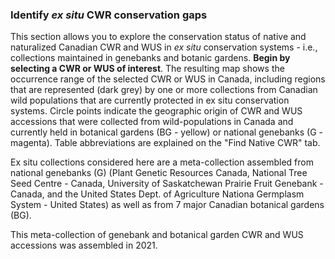 ### Identify *ex situ* CWR conservation gaps

This section allows you to explore the conservation status of native and naturalized Canadian CWR and WUS in <i> ex situ </i> conservation systems - i.e., collections maintained in genebanks and botanic gardens. **Begin by selecting a CWR or WUS of interest**. The resulting map shows the occurrence range of the selected CWR or WUS in Canada, including regions that are represented (dark grey) by one or more collections from Canadian wild populations that are currently protected in ex situ conservation systems. Circle points indicate the geographic origin of CWR and WUS accessions that were collected from wild-populations in Canada and currently held in botanical gardens (BG - yellow) or national genebanks (G - magenta). Table abbreviations are explained on the "Find Native CWR" tab.

Ex situ collections considered here are a meta-collection assembled from national genebanks (G) (Plant Genetic Resources Canada, National Tree Seed Centre - Canada, University of Saskatchewan Prairie Fruit Genebank - Canada, and the United States Dept. of Agriculture Nationa Germplasm System - United States) as well as from 7 major Canadian botanical gardens (BG).

This meta-collection of genebank and botanical garden CWR and WUS accessions was assembled in 2021. 